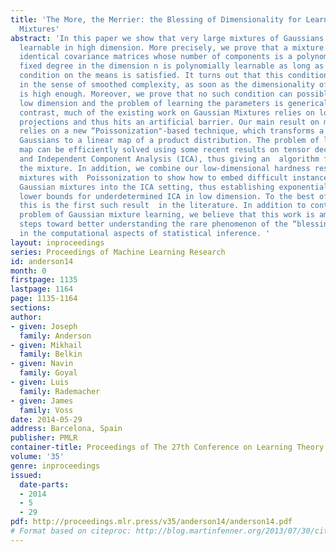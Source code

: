 ```yaml
---
title: 'The More, the Merrier: the Blessing of Dimensionality for Learning Large Gaussian
  Mixtures'
abstract: 'In this paper we show that very large mixtures of Gaussians are efficiently
  learnable in high dimension. More precisely, we prove that a mixture with known
  identical covariance matrices whose number of components is a polynomial of any
  fixed degree in the dimension n is polynomially learnable as long as a certain non-degeneracy
  condition on the means is satisfied. It turns out that this condition is generic
  in the sense of smoothed complexity, as soon as the dimensionality of the space
  is high enough. Moreover, we prove that no such condition can possibly exist in
  low dimension and the problem of learning the parameters is generically hard.  In
  contrast, much of the existing work on Gaussian Mixtures relies on low-dimensional
  projections and thus hits an artificial barrier. Our main result on mixture recovery
  relies on a new “Poissonization"-based technique, which transforms a mixture of
  Gaussians to a linear map of a product distribution. The problem of learning this
  map can be efficiently solved using some recent results on tensor decompositions
  and Independent Component Analysis (ICA), thus giving an  algorithm for recovering
  the mixture. In addition, we combine our low-dimensional hardness results for Gaussian
  mixtures with  Poissonization to show how to embed difficult instances of low-dimensional
  Gaussian mixtures into the ICA setting, thus establishing exponential information-theoretic
  lower bounds for underdetermined ICA in low dimension. To the best of our knowledge,
  this is the first such result  in the literature. In addition to contributing to  the
  problem of Gaussian mixture learning, we believe that this work is among the first
  steps toward better understanding the rare phenomenon of the “blessing of dimensionality"
  in the computational aspects of statistical inference. '
layout: inproceedings
series: Proceedings of Machine Learning Research
id: anderson14
month: 0
firstpage: 1135
lastpage: 1164
page: 1135-1164
sections: 
author:
- given: Joseph
  family: Anderson
- given: Mikhail
  family: Belkin
- given: Navin
  family: Goyal
- given: Luis
  family: Rademacher
- given: James
  family: Voss
date: 2014-05-29
address: Barcelona, Spain
publisher: PMLR
container-title: Proceedings of The 27th Conference on Learning Theory
volume: '35'
genre: inproceedings
issued:
  date-parts:
  - 2014
  - 5
  - 29
pdf: http://proceedings.mlr.press/v35/anderson14/anderson14.pdf
# Format based on citeproc: http://blog.martinfenner.org/2013/07/30/citeproc-yaml-for-bibliographies/
---
```

